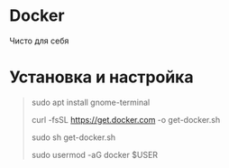 # Docker
Чисто для себя

# Установка и настройка
> sudo apt install gnome-terminal
>
> curl -fsSL https://get.docker.com -o get-docker.sh
>
> sudo sh get-docker.sh
>
>sudo usermod -aG docker $USER
